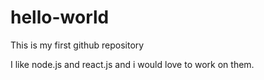 # hello-world
This is my first github repository

I like node.js and react.js and i would love to work on them.
